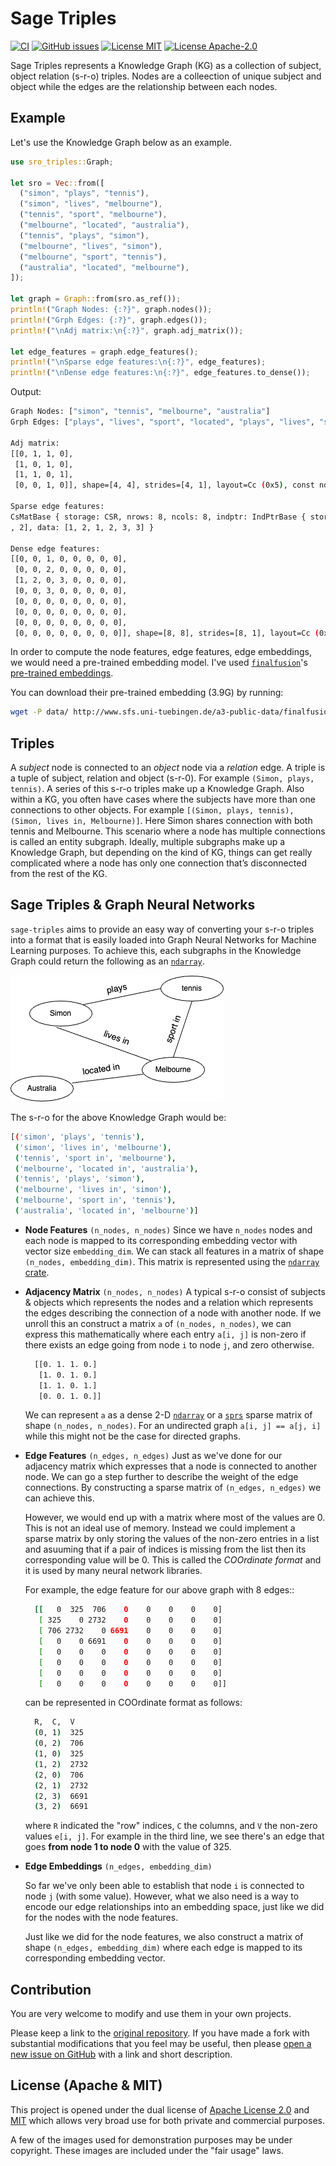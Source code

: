 # Sage Triples

<!-- markdownlint-disable MD013 -->

[![CI](https://github.com/victor-iyi/sage-triples/actions/workflows/ci.yml/badge.svg)](https://github.com/victor-iyi/sage-triples/actions/workflows/ci.yml)
[![GitHub issues](https://img.shields.io/github/issues/victor-iyi/sage-triples)](https://github.com/victor-iyi/sage-triples/issues)
[![License MIT](https://img.shields.io/badge/License-MIT-blue.svg)](./LICENSE_MIT)
[![License Apache-2.0](https://img.shields.io/badge/License-Apache%202.0-blue.svg)](./LICENSE_APACHE)

Sage Triples represents a Knowledge Graph (KG) as a collection of subject, object
relation (s-r-o) triples. Nodes are a colleection of unique subject and object
while the edges are the relationship between each nodes.

## Example

Let's use the Knowledge Graph below as an example.

```rust
use sro_triples::Graph;

let sro = Vec::from([
  ("simon", "plays", "tennis"),
  ("simon", "lives", "melbourne"),
  ("tennis", "sport", "melbourne"),
  ("melbourne", "located", "australia"),
  ("tennis", "plays", "simon"),
  ("melbourne", "lives", "simon"),
  ("melbourne", "sport", "tennis"),
  ("australia", "located", "melbourne"),
]);

let graph = Graph::from(sro.as_ref());
println!("Graph Nodes: {:?}", graph.nodes());
println!("Grph Edges: {:?}", graph.edges());
println!("\nAdj matrix:\n{:?}", graph.adj_matrix());

let edge_features = graph.edge_features();
println!("\nSparse edge features:\n{:?}", edge_features);
println!("\nDense edge features:\n{:?}", edge_features.to_dense());
```

Output:

```sh
Graph Nodes: ["simon", "tennis", "melbourne", "australia"]
Grph Edges: ["plays", "lives", "sport", "located", "plays", "lives", "sport", "located"]

Adj matrix:
[[0, 1, 1, 0],
 [1, 0, 1, 0],
 [1, 1, 0, 1],
 [0, 0, 1, 0]], shape=[4, 4], strides=[4, 1], layout=Cc (0x5), const ndim=2

Sparse edge features:
CsMatBase { storage: CSR, nrows: 8, ncols: 8, indptr: IndPtrBase { storage: [0, 1, 2, 5, 6, 6, 6, 6, 6] }, indices: [2, 2, 0, 1, 3
, 2], data: [1, 2, 1, 2, 3, 3] }

Dense edge features:
[[0, 0, 1, 0, 0, 0, 0, 0],
 [0, 0, 2, 0, 0, 0, 0, 0],
 [1, 2, 0, 3, 0, 0, 0, 0],
 [0, 0, 3, 0, 0, 0, 0, 0],
 [0, 0, 0, 0, 0, 0, 0, 0],
 [0, 0, 0, 0, 0, 0, 0, 0],
 [0, 0, 0, 0, 0, 0, 0, 0],
 [0, 0, 0, 0, 0, 0, 0, 0]], shape=[8, 8], strides=[8, 1], layout=Cc (0x5), const ndim=2
```

In order to compute the node features, edge features, edge embeddings, we would
need a pre-trained embedding model. I've used [`finalfusion`]'s [pre-trained embeddings].

You can download their pre-trained embedding (3.9G) by running:

[`finalfusion`]: https://github.com/finalfusion/finalfusion-rust
[pre-trained embeddings]: https://finalfusion.github.io/pretrained

```sh
wget -P data/ http://www.sfs.uni-tuebingen.de/a3-public-data/finalfusion/english-skipgram-mincount-50-ctx-10-ns-5-dims-300.fifu
```

## Triples

A *subject* node is connected to an *object* node via a *relation* edge. A triple
is a tuple of subject, relation and object (s-r-0). For example `(Simon, plays, tennis)`.
A series of this s-r-o triples make up a Knowledge Graph. Also within a KG, you
often have cases where the subjects have more than one connections to other objects.
For example `[(Simon, plays, tennis), (Simon, lives in, Melbourne)]`.
Here Simon shares connection with both tennis and Melbourne. This scenario where
a node has multiple connections is called an entity subgraph. Ideally, multiple
subgraphs make up a Knowledge Graph, but depending on the kind of KG, things can
get really complicated where a node has only one connection that’s disconnected
from the rest of the KG.

## Sage Triples & Graph Neural Networks

`sage-triples` aims to provide an easy way of converting your s-r-o triples into
a format that is easily loaded into Graph Neural Networks for Machine Learning
purposes. To achieve this, each subgraphs in the Knowledge Graph could return the
following as an [`ndarray`].

![A Sample Knowledge Graph](images/simon-kg.png)

The s-r-o for the above Knowledge Graph would be:

```sh
[('simon', 'plays', 'tennis'),
 ('simon', 'lives in', 'melbourne'),
 ('tennis', 'sport in', 'melbourne'),
 ('melbourne', 'located in', 'australia'),
 ('tennis', 'plays', 'simon'),
 ('melbourne', 'lives in', 'simon'),
 ('melbourne', 'sport in', 'tennis'),
 ('australia', 'located in', 'melbourne')]
```

- **Node Features** `(n_nodes, n_nodes)`
  Since we have `n_nodes` nodes and each node is mapped to its corresponding
  embedding vector with vector size `embedding_dim`. We can stack all features
  in a matrix of shape `(n_nodes, embedding_dim)`. This matrix is represented
  using the [`ndarray` crate][ndarray-crate].

- **Adjacency Matrix** `(n_nodes, n_nodes)`
  A typical s-r-o consist of subjects & objects which represents the nodes and
  a relation which represents the edges describing the connection of a node with
  another node. If we unroll this an construct a matrix `a` of `(n_nodes, n_nodes)`,
  we can express this mathematically where each entry `a[i, j]` is non-zero if
  there exists an edge going from node `i` to node `j`, and zero otherwise.

  ```sh
    [[0. 1. 1. 0.]
     [1. 0. 1. 0.]
     [1. 1. 0. 1.]
     [0. 0. 1. 0.]]
  ```

  We can represent `a` as a dense 2-D [`ndarray`] or a [`sprs`] sparse matrix of
  shape `(n_nodes, n_nodes)`. For an undirected graph `a[i, j] == a[j, i]` while
  this might not be the case for directed graphs.

- **Edge Features** `(n_edges, n_edges)`
  Just as we've done for our adjacency matrix which expresses that a node is connected
  to another node. We can go a step further to describe the weight of the edge
  connections. By constructing a sparse matrix of `(n_edges, n_edges)` we can
  achieve this.

  However, we would end up with a matrix where most of the values are 0. This is
  not an ideal use of memory. Instead we could implement a sparse matrix by only
  storing the values of the non-zero entries in a list and asuuming that if a pair
  of indices is missing from the list then its corresponding value will be 0.
  This is called the *COOrdinate format* and it is used by many neural network
  libraries.

  For example, the edge feature for our above graph with 8 edges::

  ```sh
    [[   0  325  706    0    0    0    0    0]
     [ 325    0 2732    0    0    0    0    0]
     [ 706 2732    0 6691    0    0    0    0]
     [   0    0 6691    0    0    0    0    0]
     [   0    0    0    0    0    0    0    0]
     [   0    0    0    0    0    0    0    0]
     [   0    0    0    0    0    0    0    0]
     [   0    0    0    0    0    0    0    0]]
  ```

  can be represented in COOrdinate format as follows:

  ```sh
    R,  C,  V
    (0, 1)  325
    (0, 2)  706
    (1, 0)  325
    (1, 2)  2732
    (2, 0)  706
    (2, 1)  2732
    (2, 3)  6691
    (3, 2)  6691
  ```

  where `R` indicated the "row" indices, `C` the columns, and `V` the non-zero
  values `e[i, j]`. For example in the third line, we see there's an edge that
  goes **from node 1 to node 0** with the value of 325.

- **Edge Embeddings** `(n_edges, embedding_dim)`

  So far we've only been able to establish that node `i` is connected to node `j`
  (with some value). However, what we also need is a way to encode our edge
  relationships into an embedding space, just like we did for the nodes with the
  node features.

  Just like we did for the node features, we also construct a matrix of shape
  `(n_edges, embedding_dim)` where each edge is mapped to its corresponding
  embedding vector.

[`ndarray`]: https://github.com/rust-ndarray/ndarray
[ndarray-crate]: https://docs.rs/ndarray/latest/ndarray/index.html
[`sprs`]: https://docs.rs/sprs/latest/sprs/
<!-- [ndarray_npy]: https://docs.rs/ndarray-npy/latest/ndarray_npy/index.html -->

## Contribution

You are very welcome to modify and use them in your own projects.

Please keep a link to the [original repository]. If you have made a fork with
substantial modifications that you feel may be useful, then please
[open a new issue on GitHub][issues] with a link and short description.

[original repository]: https://github.com/victor-iyi/sage-triples
[issues]: https://github.com/victor-iyi/sage-triples/issues

## License (Apache & MIT)

This project is opened under the dual license of [Apache License 2.0](./LICENSE_APACHE)
and [MIT](./LICENSE_MIT) which allows very broad use for both private and
commercial purposes.

A few of the images used for demonstration purposes may be under copyright.
These images are included under the "fair usage" laws.

